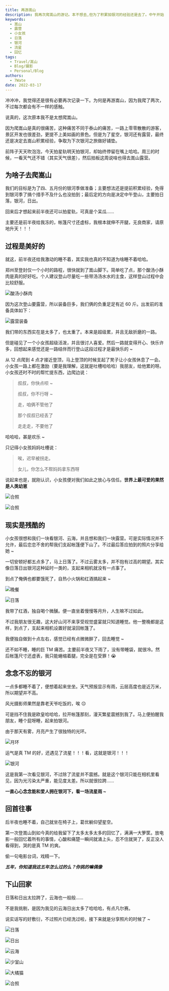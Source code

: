 ```yaml
---
title: 再游嵩山
description: 我再次爬嵩山的游记。本不想去,但为了积累拍银河的经验还是去了。中午开始登山,装备很多也很重。遇到一个活泼的小女孩,让过程很开心。到山顶吃饭看日落,帐篷太小睡得不舒服。凌晨看到了银河,虽然不太清晰,还遇到了流星。我坐着回忆往事,看日出后就下山了。这次虽然辛苦,但过程是开心的,留下了许多回忆。
keywords:
  - 嵩山
  - 露营
  - 小女孩
  - 日落
  - 银河
  - 流星
  - 回忆
tags:
  - Travel/嵩山
  - Blog/摄影
  - Personal/Blog
authors:
  - 7Wate
date: 2022-03-17
---
```


冲冲冲，我觉得还是很有必要再次记录一下。为何是再游嵩山，因为我爬了两次，不过每次都会有不一样的感触。

说真的，这次原本我不是太想爬嵩山。

因为爬嵩山是真的很痛苦，这种痛苦不同于泰山的痛苦，一路上零零散散的游客，景区开发也很差劲，更提不上美如画的景色。但是为了星空，银河还有露营，最终还是决定去嵩山积累经验，争取为下次银河之旅做好铺垫。

前阵子天天吹泡泡，今天拍星轨明天拍银河，却始终停留在嘴上哈哈。周三的时候，一看天气还不错（其实天气很差），然后拍板这周说啥也得去嵩山露营。

## 为啥子去爬嵩山

我们的目标是为了四、五月份的银河季做准备；主要想法还是提前积累经验，免得到银河季了搞个措手不及什么也没拍到；最后定的方向是决定中午登山，主要拍日落，银河，日出。

回来后才想起来前半夜还可以拍星轨，可真是个呆瓜……

主要还是前半夜给我冻的，帐篷尺寸还虚标，我根本就伸不开腿，无良商家，请原地升天！！！

## 过程是美好的

就这，前半夜还给我激动的睡不着，其实我也真的不知道为啥睡不着哈哈。

郑州至登封仅一个小时的路程，很快就到了嵩山脚下。简单吃了点，那个酸汤小酥肉是真的好好吃。个人建议登山尽量吃一些带汤汤水水的主食，这样登山过程中会比较舒服。

![酸汤小酥肉](https://static.7wate.com/img/2022/03/17/e40ed44463b61.jpg)

因为这次登山要露营，所以装备巨多，我们俩的负重足足有近 60 斤。出发前的准备具体如下：

![露营装备](https://static.7wate.com/img/2022/03/17/d929e744e9040.png)

我们带的东西实在是太多了，也太重了。本来是超级累，并且无敌折磨的一路。

但是碰见了一个小女孩超级活泼，并且很讨人喜爱。然后一路就变得开心、快乐许多，回想起来感觉还是一路结伴而行登山这段过程才是最快乐的 ~

从 12 点爬到 4 点才接近登顶，马上登顶的时候支起了凳子让小女孩休息了一会。小女孩一路上都在激励（要是我理解，这就是吐槽哈哈哈）我朋友，给他累的呀。小女孩还时不时的帮忙提东西，边爬边说：

> 叔叔，你快点呗 ~
>
> 叔叔，你不行呀 ~
>
> 走，咱俩不管他了
>
> 那个叔叔已经丢了
>
> 走走走，不要他了

哈哈哈，甚是欢乐 ~

只记得小女孩妈妈吐槽说：

> 唉，迟早被拐走。
>
> 女儿，你怎么不帮妈妈拿东西呀

说起来也是，就刚认识，小女孩便对我们如此之放心与信任。**世界上最可爱的果然是人类幼崽**

![合照](https://static.7wate.com/img/2022/03/17/e3c5420154abb.jpg)

![合照](https://static.7wate.com/img/2022/03/17/9287cb3dde7f6.jpg)

## 现实是残酷的

小女孩很想和我们一块看银河、云海，并且想和我们一块露营。可是实际情况并不允许，最后恋恋不舍的帮我们支起帐篷便下山了。不过最后答应拍到的照片分享给她 ~

一切安顿好都五点多了，马上日落了。不过云雾太多，并不抱有过高的期望。其实像日落日出银河这种延时一类的，支起来相机就没有一点事了。

到点了俺俩也都要饿死了，自热小火锅和红酒搞起来 ~

![晚餐](https://static.7wate.com/img/2022/03/17/c09eee3d9fe7a.jpg)

![日落](https://static.7wate.com/img/2022/03/17/fec803245db6f.jpg)

我带了红酒，独自喝个微醺。便一直坐着慢慢等月升，人生嘛不过如此。

不过我朋友很无趣，这大好山河不来享受视觉盛宴就只知道睡觉。他一整晚都是这样，到点了，支起来相机设置好就滚回帐篷了。

我便独自做到十点左右，感觉已经有点微微醉了，回去睡觉 ~

还不如不睡，睡的巨 TM 痛苦。主要前半夜又下雨了，没有带睡袋，就很冷。然后帐篷尺寸还虚表，我只能蜷缩着腿，完全是在受罪！😭

## 念念不忘的银河

一点多都睡不着了，便想着起来坐坐。天气预报显示有雨，云层高度也是近万米，所以期望并不高。

风光摄影师果然是靠老天爷吃饭的，唉 😔

可是挡不住我是欧皇哈哈哈，拉开帐篷那刻，漫天繁星震撼到我了。马上便拍醒我朋友，睡个屁呀睡，起来拍银河。

由于那天有雾，月亮产生了很独特的光环。

![月环](https://static.7wate.com/img/2022/03/17/d5b5aa8135bdc.jpg)

运气是真 TM 的好，还遇见了流星！！！看，这就是银河！！！

![银河](https://static.7wate.com/img/2022/03/17/4e886963623e9.jpg)

这是我第一次看见银河，不过除了流星并不震撼。就是这个银河只能在相机里看见，因为光污染太严重，能见度太差。所以就很拉跨……

**一直心心念念能和爱人拥在银河下，看一场流星雨 ~**

## 回首往事

后半夜也睡不着，自己就坐在椅子上，葛优躺仰望星空。

第一次登嵩山到如今真的给我留下了太多太多太多的回忆了，满满一大箩筐。放电影一般回忆着所有的事情，心酸和痛楚一瞬间就涌上头，忍不住就哭了，反正没人看得到，哭的是真 TM 的爽。

偷一句电影台词，戏精一下。

***五年，你知道我这五年怎么过的么？你挑的嘛偶像***

## 下山回家

日落和日出太拉跨了，云海也一般般……

不是我挑剔，是因为我见的云海日出太多了哈哈哈，有点凡尔赛。

说实话写的好敷衍，不过照片已经洗过啦，接下来就是分享照片的时候了 ~

![日落](https://static.7wate.com/img/2022/03/17/956e1ea45f4cd.jpg)

![日出](https://static.7wate.com/img/2022/03/17/5c015f4f7eb38.jpg)

![云海](https://static.7wate.com/img/2022/03/17/cbf9ee34d8a98.jpg)

![少室山](https://static.7wate.com/img/2022/03/17/3fac3fdeb4a85.jpg)

![大橘猫](https://static.7wate.com/img/2022/03/17/3a5d378bca76d.jpg)

![合照](https://static.7wate.com/img/2022/03/17/7519f053a9995.jpg)
